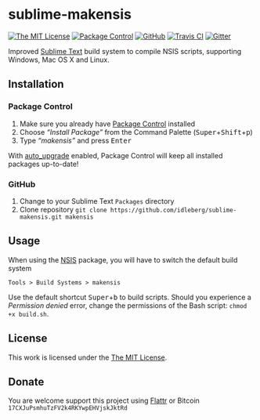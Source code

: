 # sublime-makensis

[![The MIT License](https://img.shields.io/badge/license-MIT-orange.svg?style=flat-square)](http://opensource.org/licenses/MIT)
[![Package Control](https://packagecontrol.herokuapp.com/downloads/makensis.svg?style=flat-square)](https://packagecontrol.io/packages/makensis)
[![GitHub](https://img.shields.io/github/release/idleberg/sublime-makensis.svg?style=flat-square)](https://github.com/idleberg/sublime-makensis/releases)
[![Travis CI](https://img.shields.io/travis/idleberg/sublime-makensis.svg?style=flat-square)](https://travis-ci.org/idleberg/sublime-makensis)
[![Gitter](https://img.shields.io/badge/chat-Gitter-ff69b4.svg?style=flat-square)](https://gitter.im/NSIS-Dev/SublimeText)

Improved [Sublime Text](http://www.sublimetext.com/) build system to compile NSIS scripts, supporting Windows, Mac OS X and Linux.

## Installation

### Package Control

1. Make sure you already have [Package Control](https://packagecontrol.io/) installed
2. Choose *“Install Package”* from the Command Palette (<kbd>Super</kbd>+<kbd>Shift</kbd>+<kbd>p</kbd>)
3. Type *“makensis”* and press <kbd>Enter</kbd>

With [auto_upgrade](http://wbond.net/sublime_packages/package_control/settings/) enabled, Package Control will keep all installed packages up-to-date!

### GitHub

1. Change to your Sublime Text `Packages` directory
2. Clone repository `git clone https://github.com/idleberg/sublime-makensis.git makensis`

## Usage

When using the [NSIS](https://github.com/SublimeText/NSIS) package, you will have to switch the default build system

    Tools > Build Systems > makensis

Use the default shortcut <kbd>Super</kbd>+<kbd>b</kbd> to build scripts. Should you experience a *Permission denied* error, change the permissions of the Bash script: `chmod +x build.sh`.

## License

This work is licensed under the [The MIT License](LICENSE).

## Donate

You are welcome support this project using [Flattr](https://flattr.com/submit/auto?user_id=idleberg&url=https://github.com/idleberg/sublime-makensis) or Bitcoin `17CXJuPsmhuTzFV2k4RKYwpEHVjskJktRd`
